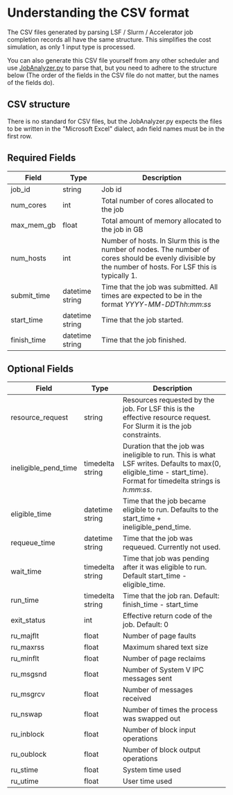 # Understanding the CSV format

The CSV files generated by parsing LSF / Slurm / Accelerator job completion records all have the same structure. This simplifies the cost simulation, as only 1 input type is processed.
 
You can also generate this CSV file yourself from any other scheduler and use [JobAnalyzer.py](JobAnalyzer.md) to parse that, but you need to adhere to the structure below (The order of the fields in the CSV file do not matter, but the names of the fields do).

## CSV structure 

There is no standard for CSV files, but the JobAnalyzer.py expects the files to be written in the "Microsoft Excel" dialect, adn field names must be in the first row.

## Required Fields

| Field | Type | Description
|-------|------|-------------
| job_id | string | Job id
| num_cores | int | Total number of cores allocated to the job
| max_mem_gb | float | Total amount of memory allocated to the job in GB
| num_hosts | int |Number of hosts. In Slurm this is the number of nodes. The number of cores should be evenly divisible by the number of hosts. For LSF this is typically 1.
| submit_time | datetime string | Time that the job was submitted. All times are expected to be in the format *YYYY*-*MM*-*DD*T*hh*:*mm*:*ss*
| start_time  | datetime string | Time that the job started.
| finish_time | datetime string | Time that the job finished.

## Optional Fields

| Field | Type | Description
|-------|------|-------------
| resource_request | string | Resources requested by the job. For LSF this is the effective resource request. For Slurm it is the job constraints.
| ineligible_pend_time | timedelta string | Duration that the job was ineligible to run. This is what LSF writes. Defaults to max(0, eligible_time - start_time). Format for timedelta strings is *h*:*mm*:*ss*.
| eligible_time | datetime string | Time that the job became eligible to run. Defaults to the start_time + ineligible_pend_time.
| requeue_time | datetime string | Time that the job was requeued. Currently not used.
| wait_time | timedelta string | Time that job was pending after it was eligible to run. Default start_time - eligible_time.
| run_time | timedelta string | Time that the job ran. Default: finish_time - start_time
| exit_status | int | Effective return code of the job. Default: 0
| ru_majflt  | float | Number of page faults
| ru_maxrss  | float | Maximum shared text size
| ru_minflt  | float | Number of page reclaims
| ru_msgsnd  | float | Number of System V IPC messages sent
| ru_msgrcv  | float | Number of messages received
| ru_nswap   | float | Number of times the process was swapped out
| ru_inblock | float | Number of block input operations
| ru_oublock | float | Number of block output operations
| ru_stime   | float | System time used
| ru_utime   | float | User time used